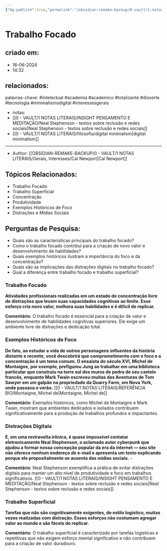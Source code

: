 ```yaml
---
{"dg-publish":true,"permalink":"/obsidian-remake-backup/0-vault/1-notas-literais/gerais-interesses/trabalho-focado/","title":"Trabalho Focado","tags":["intelectual","academia","academico","totalizante","disserte","tecnologia","minimalismodigital"],"dgHomeLink":true,"dgShowLocalGraph":true,"dgShowFileTree":true,"dgEnableSearch":true,"noteIcon":""}
---
```


# Trabalho Focado

## criado em: 
- 16-06-2024
- 14:32
## relacionados:
palavras-chave: #intelectual #academia #academico #totalizante #disserte #tecnologia #minimalismodigital #interessesgerais 
- notas: 
- [[0 - VAULT/1 NOTAS LITERAIS/INSIGHT PENSAMENTO E MEDITAÇÃO/Neal Stephenson - textos sobre reclusão e redes sociais\|Neal Stephenson - textos sobre reclusão e redes sociais]]
- [[0 - VAULT/1 NOTAS LITERAIS/filosofia/digital minimalism\|digital minimalism]]
---
* Author: [[OBSIDIAN-REMAKE-BACKUP/0 - VAULT/1 NOTAS LITERAIS/Gerais, Interesses/Cal Newport\|Cal Newport]]

## Tópicos Relacionados:
- Trabalho Focado
- Trabalho Superficial
- Concentração
- Produtividade
- Exemplos Históricos de Foco
- Distrações e Mídias Sociais

## Perguntas de Pesquisa:
- Quais são as características principais do trabalho focado?
- Como o trabalho focado contribui para a criação de novo valor e desenvolvimento de habilidades?
- Quais exemplos históricos ilustram a importância do foco e da concentração?
- Quais são as implicações das distrações digitais no trabalho focado?
- Qual a diferença entre trabalho focado e trabalho superficial?

### Trabalho Focado

**Atividades profissionais realizadas em um estado de concentração livre de distrações que levam suas capacidades cognitivas ao limite. Esse esforço cria novo valor, melhora suas habilidades e é difícil de replicar.** 

**Comentário**: O trabalho focado é essencial para a criação de valor e desenvolvimento de habilidades cognitivas superiores. Ele exige um ambiente livre de distrações e dedicação total.

### Exemplos Históricos de Foco

**De fato, ao estudar a vida de outros personagens influentes da história distante e recente, você descobrirá que comprometimento com o foco e a concentração é um tema comum. O ensaísta do século XVI, Michel de Montaigne, por exemplo, prefigurou Jung ao trabalhar em uma biblioteca particular que construiu na torre sul dos muros de pedra de seu castelo francês, enquanto Mark Twain escreveu muitas das Aventuras de Tom Sawyer em um galpão na propriedade da Quarry Farm, em Nova York, onde passava o verão.**
[[0 - VAULT/1 NOTAS LITERAIS/REFERÊNCIA BIO/Montaigne, Michel de\|Montaigne, Michel de]]

**Comentário**: Exemplos históricos, como Michel de Montaigne e Mark Twain, mostram que ambientes dedicados e isolados contribuem significativamente para a produção de trabalhos profundos e impactantes.

### Distrações Digitais

**E, em uma reviravolta irônica, é quase impossível contatar eletronicamente Neal Stephenson, o aclamado autor cyberpunk que ajudou a formar nossa concepção popular da era da internet — seu site não oferece nenhum endereço de e-mail e apresenta um texto explicando porque ele propositalmente se ausenta das mídias sociais.** - 

**Comentário**: Neal Stephenson exemplifica a prática de evitar distrações digitais para manter um alto nível de produtividade e foco em trabalhos significativos.
[[0 - VAULT/1 NOTAS LITERAIS/INSIGHT PENSAMENTO E MEDITAÇÃO/Neal Stephenson - textos sobre reclusão e redes sociais\|Neal Stephenson - textos sobre reclusão e redes sociais]]

### Trabalho Superficial

**Tarefas que não são cognitivamente exigentes, de estilo logístico, muitas vezes realizadas com distração. Esses esforços não costumam agregar valor ao mundo e são fáceis de replicar.** 

**Comentário**: O trabalho superficial é caracterizado por tarefas logísticas e repetitivas que não exigem esforço mental significativo e não contribuem para a criação de valor duradouro.